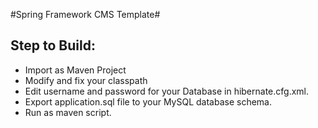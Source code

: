 #Spring Framework CMS Template#

## Step to Build:
* Import as Maven Project
* Modify and fix your classpath
* Edit username and password for your Database in hibernate.cfg.xml.
* Export application.sql file to your MySQL database schema.
* Run as maven script.